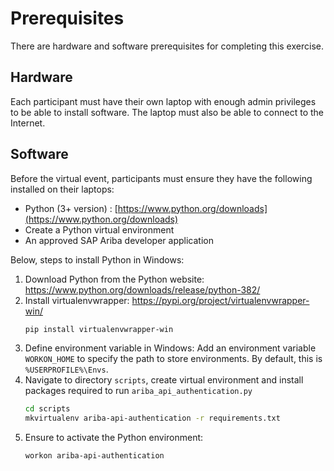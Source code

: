 # Prerequisites

There are hardware and software prerequisites for completing this exercise.

## Hardware

Each participant must have their own laptop with enough admin privileges to be able to install software. The laptop must also be able to connect to the Internet.

## Software

Before the virtual event, participants must ensure they have the following installed on their laptops:

- Python (3+ version) : [https://www.python.org/downloads](https://www.python.org/downloads)
- Create a Python virtual environment
- An approved SAP Ariba developer application

Below, steps to install Python in Windows:

1. Download Python from the Python website: https://www.python.org/downloads/release/python-382/
1. Install virtualenvwrapper: https://pypi.org/project/virtualenvwrapper-win/
	```bash
	pip install virtualenvwrapper-win
	```
1. Define environment variable in Windows: Add an environment variable `WORKON_HOME` to specify the path to store environments. By default, this is `%USERPROFILE%\Envs`.
1. Navigate to directory `scripts`, create virtual environment and install packages required to run `ariba_api_authentication.py`
	```bash
    cd scripts
	mkvirtualenv ariba-api-authentication -r requirements.txt
	```
1. Ensure to activate the Python environment:
    ```bash
    workon ariba-api-authentication
    ```
